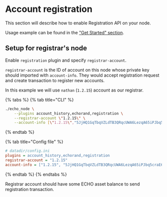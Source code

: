 # Account registration

This section will describe how to enable Registration API on your node.

Usage example can be found in the ["Get Started" section](../../how-to/register-account.md).

## Setup for registrar's node
Enable `registration` plugin and specify `registrar-account`.

`registrar-account` is the ID of account on this node whose private key should imported with `account-info`. They would accept registration request and create transaction to register new accounts.

In this example we will use `nathan` (`1.2.15`) account as our registrar.

{% tabs %}
{% tab title="CLI" %}
```bash
./echo_node \
    --plugins account_history,echorand,registration \
    --registrar-account \"1.2.15\" \
    --account-info [\"1.2.15\","5JjHQ1GqTbqVZLdTB3QRqcUWA6LezqA65iPJbq5craE6MRc4u9K"]
```
{% endtab %}

{% tab title="Config file" %}
```ini
# datadir/config.ini
plugins = account_history,echorand,registration
registrar-account = "1.2.15"
account-info = ["1.2.15", "5JjHQ1GqTbqVZLdTB3QRqcUWA6LezqA65iPJbq5craE6MRc4u9K"]
```
{% endtab %}
{% endtabs %}

Registrar account should have some ECHO asset balance to send registration transaction. 
